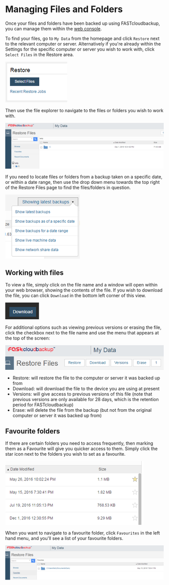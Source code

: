 # Managing Files and Folders

Once your files and folders have been backed up using FASTcloudbackup, you can manage them within the [web console](https://fcb.ukfast.co.uk).

To find your files, go to `My Data` from the homepage and click `Restore` next to the relevant computer or server.  Alternatively if you're already within the Settings for the specific computer or server you wish to work with, click `Select Files` in the Restore area.

![Restore](files/Restore.PNG)

Then use the file explorer to navigate to the files or folders you wish to work with.

![navigate](files/navigate.PNG)

If you need to locate files or folders from a backup taken on a specific date, or within a date range, then use the drop down menu towards the top right of the Restore Files page to find the files/folders in question.

![date search](files/date_search.PNG)

## Working with files

To view a file, simply click on the file name and a window will open within your web browser, showing the contents of the file.  If you wish to download the file, you can click `Download` in the bottom left corner of this view.

![download](files/download.PNG)

For additional options such as viewing previous versions or erasing the file, click the checkbox next to the file name and use the menu that appears at the top of the screen:

![file options](files/file_options.PNG)

- Restore: will restore the file to the computer or server it was backed up from
- Download: will download the file to the device you are using at present
- Versions: will give access to previous versions of this file (note that previous versions are only available for 28 days, which is the retention period for FASTcloudbackup)
- Erase:  will delete the file from the backup (but not from the original computer or server it was backed up from)

## Favourite folders

If there are certain folders you need to access frequently, then marking them as a Favourite will give you quicker access to them.  Simply click the star icon next to the folders you wish to set as a favourite.

![Favourites](files/favourites.PNG)

When you want to navigate to a favourite folder, click `Favourites` in the left hand menu, and you'll see a list of your favourite folders.

![favourites list](files/favourites_list.PNG)

